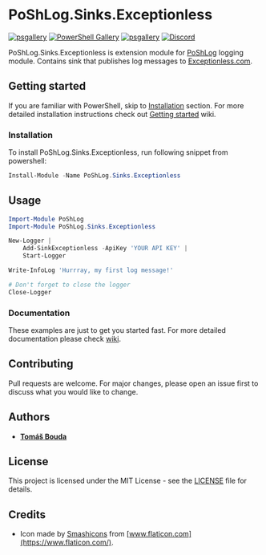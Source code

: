 # PoShLog.Sinks.Exceptionless

[![psgallery](https://img.shields.io/powershellgallery/v/poshlog.sinks.exceptionless.svg)](https://www.powershellgallery.com/packages/PoShLog.Sinks.Exceptionless) [![PowerShell Gallery](https://img.shields.io/powershellgallery/p/poshlog.sinks.exceptionless?color=blue)](https://www.powershellgallery.com/packages/PoShLog.Sinks.Exceptionless) [![psgallery](https://img.shields.io/powershellgallery/dt/PoShLog.Sinks.Exceptionless.svg)](https://www.powershellgallery.com/packages/PoShLog.Sinks.Exceptionless) [![Discord](https://img.shields.io/discord/693754316305072199?color=orange&label=discord)](https://discord.gg/gGFtbf)

PoShLog.Sinks.Exceptionless is extension module for [PoShLog](https://github.com/PoShLog/PoShLog) logging module. Contains sink that publishes log messages to [Exceptionless.com](https://exceptionless.com/).

## Getting started

If you are familiar with PowerShell, skip to [Installation](#installation) section. For more detailed installation instructions check out [Getting started](https://github.com/PoShLog/PoShLog/wiki/Getting-started) wiki.

### Installation

To install PoShLog.Sinks.Exceptionless, run following snippet from powershell:

```ps1
Install-Module -Name PoShLog.Sinks.Exceptionless
```

## Usage

```ps1
Import-Module PoShLog
Import-Module PoShLog.Sinks.Exceptionless

New-Logger |
    Add-SinkExceptionless -ApiKey 'YOUR API KEY' |
    Start-Logger

Write-InfoLog 'Hurrray, my first log message!'

# Don't forget to close the logger
Close-Logger
```

### Documentation

These examples are just to get you started fast. For more detailed documentation please check [wiki](https://github.com/PoShLog/PoShLog/wiki).

## Contributing

Pull requests are welcome. For major changes, please open an issue first to discuss what you would like to change.

## Authors

* [**Tomáš Bouda**](http://tomasbouda.cz/)

## License

This project is licensed under the MIT License - see the [LICENSE](LICENSE) file for details.

## Credits

* Icon made by [Smashicons](https://smashicons.com/) from [www.flaticon.com](https://www.flaticon.com/).

